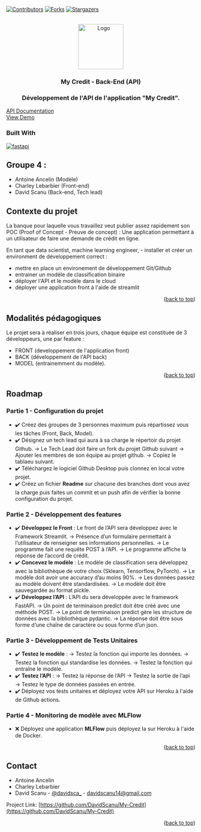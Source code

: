 <!-- Improved compatibility of back to top link: See: https://github.com/othneildrew/Best-README-Template/pull/73 -->
<a name="readme-top"></a>

<!-- PROJECT SHIELDS -->
<!--
*** I'm using markdown "reference style" links for readability.
*** Reference links are enclosed in brackets [ ] instead of parentheses ( ).
*** See the bottom of this document for the declaration of the reference variables
*** for contributors-url, forks-url, etc. This is an optional, concise syntax you may use.
*** https://www.markdownguide.org/basic-syntax/#reference-style-links
-->
[![Contributors][contributors-shield]][contributors-url]
[![Forks][forks-shield]][forks-url]
[![Stargazers][stars-shield]][stars-url]


<!-- PROJECT LOGO -->
<br />
<div align="center">
  <a href="https://github.com/DavidScanu/My-Credit">
    <img src="https://avatars.githubusercontent.com/u/70485959?v=4" alt="Logo" width="120" height="120">
  </a>
  <h3>My Credit - Back-End (API)</h3>
  <h3>Développement de l'API de l'application "My Credit".</h3>
</div>
<a href="https://api-isen-g4-6efab73bbf58.herokuapp.com/docs">API Documentation</a></li>
</br>
<a href="https://my-credit-isen-group-4.streamlit.app/">View Demo</a></li>


<!-- Built With -->
### Built With

[![fastapi][fastapi-shield]][fastapi-url]


## Groupe 4 : 
- Antoine Ancelin (Modèle)
- Charley Lebarbier (Front-end)
- David Scanu (Back-end, Tech lead)

<!-- ABOUT THE PROJECT -->
## Contexte du projet

La banque pour laquelle vous travaillez veut publier assez rapidement son POC (Proof of Concept - Preuve de concept) : Une application permettant à un utilisateur de faire une demande de crédit en ligne.

En tant que data scientist, machine learning engineer, - installer et créer un environment de développement correct :

- mettre en place un environement de développement Git/Github
- entrainer un modèle de classification binaire
- déployer l'API et le modèle dans le cloud
- déployer une application front à l'aide de streamlit

<p align="right">(<a href="#readme-top">back to top</a>)</p>

## Modalités pédagogiques

Le projet sera à réaliser en trois jours, chaque équipe est constituée de 3 développeurs, une par feature :
- FRONT (developpement de l'application front)
- BACK (développement de l'API back)
- MODEL (entrainemment du modèle).

<p align="right">(<a href="#readme-top">back to top</a>)</p>

<!-- ROADMAP -->
## Roadmap

### Partie 1 - Configuration du projet

- ✔️ Créez des groupes de 3 personnes maximum puis répartissez vous les tâches (Front, Back, Model).
- ✔️ Désignez un tech lead qui aura à sa charge le répertoir du projet Github. → Le Tech Lead doit faire un fork du projet Github suivant → Ajouter les membres de son équipe au projet github. → Copiez le tablaeu suivant.
- ✔️ Téléchargez le logiciel Github Desktop puis clonnez en local votre projet.
- ✔️ Créez un fichier **Readme** sur chacune des branches dont vous avez la charge puis faites un commit et un push afin de vérifier la bonne configuration du projet.

### Partie 2 - Développement des features

- ✔️ **Développez le Front** : Le front de l’API sera développez avec le Framework Streamlit. → Présence d’un formulaire permettant à l’utilisateur de renseigner ses informations personnelles. → Le programme fait une requête POST à l’API. → Le programme affiche la réponse de l’accord de crédit.
- ✔️ **Concevez le modèle** : Le modèle de classification sera développez avec la bibliothèque de votre choix (Sklearn, Tensorflow, PyTorch). → Le modèle doit avoir une accuracy d’au moins 90%. → Les données passez au modèle doivent être standardisées. → Le modèle doit être sauvegardée au format pickle.
- ✔️ **Développez l’API** : L’API du sera développée avec le framework FastAPI. → Un point de terminaison predict doit être créé avec une méthode POST. → Le point de terminaison predict gère les structure de données avec la bibliothèque pydantic. → La réponse doit être sous forme d’une chaîne de caractère ou sous forme d’un json.

### Partie 3 - Développement de Tests Unitaires

- ✔️ **Testez le modèle** : → Testez la fonction qui importe les données. → Testez la fonction qui standardise les données. → Testez la fonction qui entraîne le modèle.
- ✔️ **Testez l’API** : → Testez la réponse de l’API → Testez la sortie de l’api → Testez le type de données passées en entrée.
- ✔️ Déployez vos tests unitaires et déployez votre API sur Heroku à l'aide de Github actions.
​
### Partie 4 - Monitoring de modèle avec MLFlow

- ❌ Déployez une application **MLFlow** puis déployez la sur Heroku à l'aide de Docker.

<p align="right">(<a href="#readme-top">back to top</a>)</p>

<!-- CONTACT -->
## Contact

- Antoine Ancelin
- Charley Lebarbier
- David Scanu - [@davidsca_](https://twitter.com/davidsca_) - davidscanu14@gmail.com

Project Link: [https://github.com/DavidScanu/My-Credit](https://github.com/DavidScanu/My-Credit)

<p align="right">(<a href="#readme-top">back to top</a>)</p>

<!-- MARKDOWN LINKS & IMAGES -->
<!-- https://www.markdownguide.org/basic-syntax/#reference-style-links -->

<!-- Contributors -->
[contributors-shield]: https://img.shields.io/github/contributors/DavidScanu/My-Credit
[contributors-url]: https://github.com/DavidScanu/My-Credit/graphs/contributors

<!-- Forks -->
[forks-shield]: https://img.shields.io/github/forks/DavidScanu/My-Credit
[forks-url]: https://img.shields.io/github/forks/DavidScanu/My-Credit

<!-- Stars -->
[stars-shield]: https://img.shields.io/github/stars/DavidScanu/My-Credit
[stars-url]: https://img.shields.io/github/stars/DavidScanu/My-Credit

<!-- Linkedin -->
[linkedin-shield]: https://img.shields.io/badge/-LinkedIn-black.svg?style=for-the-badge&logo=linkedin&colorB=555
[linkedin-url]: https://www.linkedin.com/in/davidscanu14/

[product-screenshot]: images/screenshot.png

<!-- Next -->
[Next.js]: https://img.shields.io/badge/next.js-000000?style=for-the-badge&logo=nextdotjs&logoColor=white
[Next-url]: https://nextjs.org/

<!-- React -->
[React.js]: https://img.shields.io/badge/React-20232A?style=for-the-badge&logo=react&logoColor=61DAFB
[React-url]: https://reactjs.org/

<!-- Vue -->
[Vue.js]: https://img.shields.io/badge/Vue.js-35495E?style=for-the-badge&logo=vuedotjs&logoColor=4FC08D
[Vue-url]: https://vuejs.org/

<!-- Angular -->
[Angular.io]: https://img.shields.io/badge/Angular-DD0031?style=for-the-badge&logo=angular&logoColor=white
[Angular-url]: https://angular.io/

<!-- Svelte -->
[Svelte.dev]: https://img.shields.io/badge/Svelte-4A4A55?style=for-the-badge&logo=svelte&logoColor=FF3E00
[Svelte-url]: https://svelte.dev/

<!-- Laravel -->
[Laravel.com]: https://img.shields.io/badge/Laravel-FF2D20?style=for-the-badge&logo=laravel&logoColor=white
[Laravel-url]: https://laravel.com

<!-- Bootstrap -->
[Bootstrap.com]: https://img.shields.io/badge/Bootstrap-563D7C?style=for-the-badge&logo=bootstrap&logoColor=white
[Bootstrap-url]: https://getbootstrap.com

<!-- JQuery -->
[JQuery.com]: https://img.shields.io/badge/jQuery-0769AD?style=for-the-badge&logo=jquery&logoColor=white
[JQuery-url]: https://jquery.com 

<!-- Fast API -->
[fastapi-shield]: https://img.shields.io/badge/FastAPI-009688?style=for-the-badge&logo=FastAPI&logoColor=white
[fastapi-url]: https://fastapi.tiangolo.com/fr/
